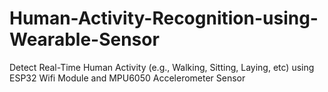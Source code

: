 # Human-Activity-Recognition-using-Wearable-Sensor
Detect Real-Time Human Activity (e.g., Walking, Sitting, Laying, etc) using ESP32 Wifi Module and MPU6050 Accelerometer Sensor
